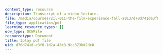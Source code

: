 ```yaml
---
content_type: resource
description: Transcript of a video lecture.
file: /media/courses/21l-011-the-film-experience-fall-2013/d70d741de3f81d2a48c39cc373bd2dc8_j-F3Sy1nxPA.pdf
file_type: application/pdf
learning_resource_types: []
ocw_type: OCWFile
resourcetype: Document
title: 3play pdf file
uid: d70d741d-e3f8-1d2a-48c3-9cc373bd2dc8
---
```

